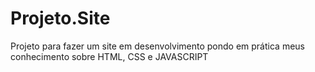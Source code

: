 # Projeto.Site
Projeto para fazer um site em desenvolvimento pondo em prática meus conhecimento sobre HTML, CSS e JAVASCRIPT
